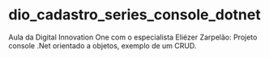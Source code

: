 # dio_cadastro_series_console_dotnet
Aula da Digital Innovation One com o especialista Eliézer Zarpelão: Projeto console .Net orientado a objetos, exemplo de um CRUD. 
